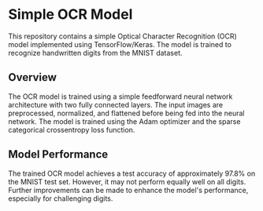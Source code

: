 # Simple OCR Model

This repository contains a simple Optical Character Recognition (OCR) model implemented using TensorFlow/Keras. The model is trained to recognize handwritten digits from the MNIST dataset.

## Overview

The OCR model is trained using a simple feedforward neural network architecture with two fully connected layers. The input images are preprocessed, normalized, and flattened before being fed into the neural network. The model is trained using the Adam optimizer and the sparse categorical crossentropy loss function.


## Model Performance
The trained OCR model achieves a test accuracy of approximately 97.8% on the MNIST test set. However, it may not perform equally well on all digits. Further improvements can be made to enhance the model's performance, especially for challenging digits.